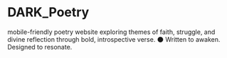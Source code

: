 # DARK_Poetry
mobile-friendly poetry website exploring themes of faith, struggle, and divine reflection through bold, introspective verse.
🌑 Written to awaken. Designed to resonate.

